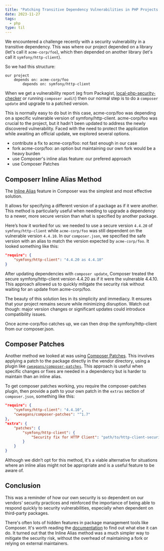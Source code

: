 ```yaml
---
title: "Patching Transitive Dependency Vulnerabilities in PHP Projects with Composer"
date: 2023-11-27
tags:
  - php
type: til
---
```

We encountered a challenge recently with a security vulnerability in a transitive dependency.
This was where our project depended on a library (let's call it `acme-corp/foo`),  which then depended on another library (let's call it `symfony/http-client`).

So we had this structure:

```
our project
    depends on: acme-corp/foo
        depends on: symfony/http-client
```

When we get a vulnerability report (eg from Packagist, [local-php-security-checker](https://github.com/fabpot/local-php-security-checker) or running `composer audit`)
then our normal step is to do a `composer update` and upgrade to a patched version.

This is normally easy to do but in this case, acme-corp/foo was depending on a specific vulnerable version of symfony/http-client.
acme-corp/foo was crucial to the project, but it hadn't been updated to address the newly discovered vulnerability.
Faced with the need to protect the application while awaiting an official update, we explored several options.

- contribute a fix to acme-corp/foo: not fast enough in our case
- fork acme-corp/foo: an option but maintaining our own fork would be a heavy burden
- use Composer's inline alias feature: our prefered approach
- use Composer Patches

## Composerr Inline Alias Method

The [Inline Alias](https://getcomposer.org/doc/articles/aliases.md#require-inline-alias) feature in Composer was the simplest and most effective solution.

It allows for specifying a different version of a package as if it were another.
This method is particularly useful when needing to upgrade a dependency to a newer, more secure version than what is specified by another package.

Here’s how it worked for us: we needed to use a secure version `4.4.20` of `symfony/http-client` while `acme-corp/foo` was still dependent on the vulnerable version `4.4.10`.
In our `composer.json`, we specified the safe version with an alias to match the version expected by `acme-corp/foo`. It looked something like this:

```json
"require": {
    "symfony/http-client": "4.4.20 as 4.4.10"
}
```

After updating dependencies with `composer update`, Composer treated the secure symfony/http-client version 4.4.20 as if it were the vulnerable 4.4.10.
This approach allowed us to quickly mitigate the security risk without waiting for an update from acme-corp/foo.

The beauty of this solution lies in its simplicity and immediacy. It ensures that your project remains secure while minimizing disruption.
Watch out though: major version changes or significant updates could introduce compatibility issues.

Once acme-corp/foo catches up, we can then drop the symfony/http-client from our composer.json.

## Composer Patches

Another method we looked at was using [Composer Patches](https://docs.cweagans.net/composer-patches/).
This involves applying a patch to the package directly in the vendor directory, using a plugin like [`cweagans/composer-patches`](https://github.com/cweagans/composer-patches).
This approach is useful when specific changes or fixes are needed in a dependency but is harder to maintain than an inline alias.


To get composer patches working, you require the composer-patches plugin, then provide a path to your own patch in the `extras` section of `composer.json`, something like this:

```json
"require": {
    "symfony/http-client": "4.4.10",
    "cweagans/composer-patches": "^1.7"
},
"extra": {
    "patches": {
        "symfony/http-client": {
            "Security fix for HTTP Client": "path/to/http-client-security-fix.patch"
        }
    }
}

```

Although we didn’t opt for this method, it's a viable alternative for situations where an inline alias might not be appropriate and is a useful feature to be aware of.

## Conclusion

This was a reminder of how our own security is so dependent on our vendors' security practices and reinforced the importance of being able to respond quickly to security vulnerabilities, especially when dependent on third-party packages.

There's often lots of hidden features in package management tools like Composer. It's worth reading the [documentation](https://getcomposer.org/doc/) to find out what else it can do.
It turned out that the Inline Alias method was a much simpler way to mitigate the security risk, without the overhead of maintaining a fork or relying on external maintainers.
